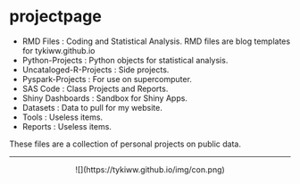 # projectpage

- RMD Files : Coding and Statistical Analysis. RMD files are blog templates for tykiww.github.io
- Python-Projects : Python objects for statistical analysis.
- Uncataloged-R-Projects : Side projects.
- Pyspark-Projects : For use on supercomputer.
- SAS Code : Class Projects and Reports.
- Shiny Dashboards : Sandbox for Shiny Apps.
- Datasets : Data to pull for my website.
- Tools : Useless items.
- Reports : Useless items.


These files are a collection of personal projects on public data.


<hr>

<center>
![](https://tykiww.github.io/img/con.png)
</center>
